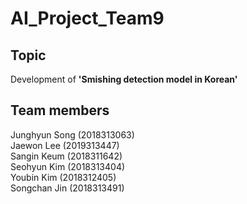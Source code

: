 # AI_Project_Team9

## Topic
Development of <b>'Smishing detection model in Korean' </b>

## Team members
Junghyun Song (2018313063) <br>
Jaewon Lee (2019313447) <br>
Sangin Keum (2018311642) <br>
Seohyun Kim (2018313404) <br>
Youbin Kim (2018312405) <br>
Songchan Jin (2018313491) <br>
